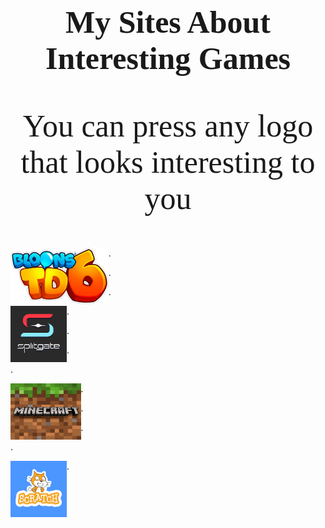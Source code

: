 <!DOCTYPE html>
<html>
<body>
</head>
<h1 style="font-family:Lucida Handwriting;font-size:50px;" align="center">My Sites About Interesting Games</h1>
<p style="font-family:Lucida Handwriting;font-size:50px;" align="center">You can press any logo that looks interesting to you</p>
<a href="https://github.com/Sites-Of-A-Gamer/BTD6/blob/main/README.md" target="_blank"> <img id="BTD6Logo" align="left" alt="Icon" height="90" src="https://github.com/Sites-Of-A-Gamer/BTD6/blob/main/BTD6Logo.jpg"></a>
<p>.
  
  
  





































.



















.


















  
  
 . <a href="https://github.com/Sites-Of-A-Gamer/Splitgate/blob/main/README.md" target="_blank"> <img id="SplitgateLogo" align="left" alt="Icon" height="90" src="https://github.com/Sites-Of-A-Gamer/Splitgate/blob/main/SplitgateLogo.jpg"></a></p>
<p>.
  
  
  





























.













.
































  
  
  .<a href="https://github.com/Sites-Of-A-Gamer/Minecraft/blob/main/README.md"> <img id="MinecraftLogo" align="left" alt="MinecraftLogo" width="112.5" height="90" src="https://github.com/Sites-Of-A-Gamer/Minecraft/blob/main/MinecraftLogo.jpg"></a></p>
<p>.
  
  
  





































.



















.


















  
  
 . <a href="https://scratch.mit.edu/projects/1010757735/fullscreen"> <img id="ScratchLogo" align="left" alt="Icon" height="90" src="ScratchLogo.jpg"></a></p>
